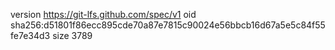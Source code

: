 version https://git-lfs.github.com/spec/v1
oid sha256:d51801f86ecc895cde70a87e7815c90024e56bbcb16d67a5e5c84f55fe7e34d3
size 3789
